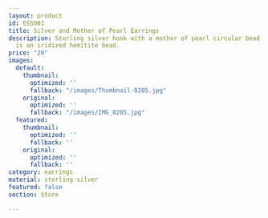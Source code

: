 ```yaml
---
layout: product
id: ESS001
title: Silver and Mother of Pearl Earrings
description: Sterling silver hook with a mother of pearl circular bead in which there
  is an iridized hemitite bead.
price: "20"
images:
  default:
    thumbnail:
      optimized: ''
      fallback: "/images/Thumbnail-0205.jpg"
    original:
      optimized: ''
      fallback: "/images/IMG_0205.jpg"
  featured:
    thumbnail:
      optimized: ''
      fallback: ''
    original:
      optimized: ''
      fallback: ''
category: earrings
material: sterling-silver
featured: false
section: Store

---
```

